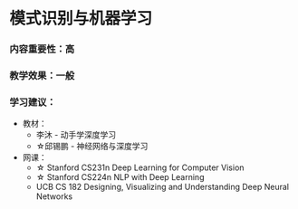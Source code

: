 # 模式识别与机器学习

### 内容重要性：高

### 教学效果：一般

### 学习建议：

* 教材：
  * 李沐 - 动手学深度学习
  * ☆邱锡鹏 - 神经网络与深度学习
* 网课：
  * ☆ Stanford CS231n Deep Learning for Computer Vision
  * ☆ Stanford CS224n NLP with Deep Learning
  * UCB CS 182 Designing, Visualizing and Understanding Deep Neural Networks
